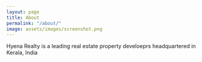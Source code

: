```yaml
---
layout: page
title: About
permalink: "/about/"
image: assets/images/screenshot.png
---
```


Hyena Realty is a leading real estate property develoeprs headquartered in Kerala, India

